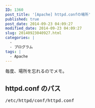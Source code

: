 ```yaml
---
ID: 1360
post_title: '[Apache] httpd.confの場所'
published: true
post_date: 2014-09-23 04:09:27
modified_date: 2014-09-23 04:09:27
slug: 20140923040927.html
categories: |
  -
  - プログラム
tags: |
  - Apache
---
```

毎度、場所を忘れるのでメモ。
<!--more-->
<h2>httpd.conf のパス</h2>
<pre class="prettyprint">/etc/httpd/conf/httpd.conf</pre>